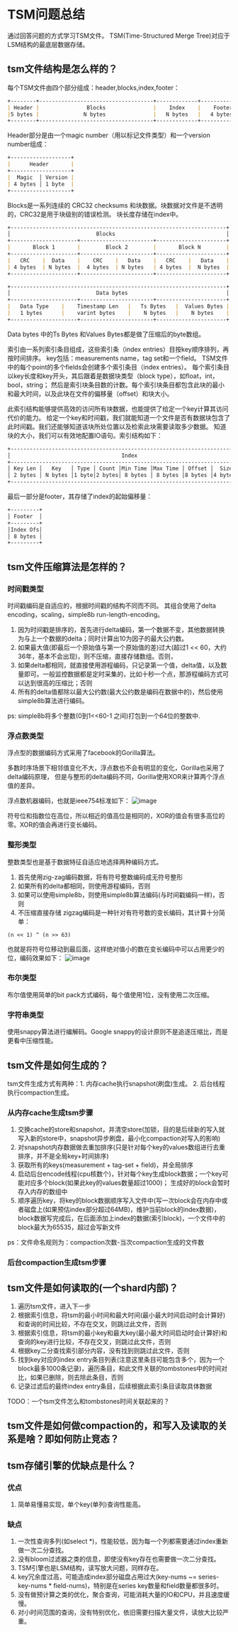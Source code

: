 # TSM问题总结

通过回答问题的方式学习TSM文件。
TSM(Time-Structured Merge Tree)对应于LSM结构的最底层数据存储。

## tsm文件结构是怎么样的？

每个TSM文件由四个部分组成：header,blocks,index,footer：
```markdown
+--------+------------------------------------+-------------+--------------+
| Header |               Blocks               |    Index    |    Footer    |
|5 bytes |              N bytes               |   N bytes   |   4 bytes    |
+--------+------------------------------------+-------------+--------------+
```

Header部分是由一个magic number（用以标记文件类型）和一个version number组成：
```markdown
+-------------------+
|      Header       |
+-------------------+
|  Magic  │ Version |
| 4 bytes │ 1 byte  |
+-------------------+
```

Blocks是一系列连续的 CRC32 checksums 和块数据。块数据对文件是不透明的，CRC32是用于块级别的错误检测。
块长度存储在index中。
```markdown
+--------------------------------------------------------------------+
│                           Blocks                                   │
+---------------------+-----------------------+----------------------+
|       Block 1       |        Block 2        |       Block N        |
+---------------------+-----------------------+----------------------+
|   CRC    |  Data    |    CRC    |   Data    |   CRC    |   Data    |
| 4 bytes  | N bytes  |  4 bytes  | N bytes   | 4 bytes  |  N bytes  |
+---------------------+-----------------------+----------------------+
```

```markdown
+--------------------------------------------------------------------+
│                           Data bytes                               │
+---------------------+-----------------------+----------------------+
|   Data Type    |    Timestamp Len   |   Ts Bytes   |  Values Bytes |   
|   1 bytes      |    varint bytes    |    N bytes   |    N bytes    |   
+---------------------+-----------------------+----------------------+
```
Data bytes 中的Ts Bytes 和Values Bytes都是做了压缩后的byte数组。


索引由一系列索引条目组成，这些索引条（index entries）目按key顺序排列，再按时间排序。
key包括：measurements name，tag set和一个field。
TSM文件中的每个point的多个fields会创建多个索引条目（index entries）。
每个索引条目以key长度和key开头，其后跟着是数据块类型（block type），如float，int，bool，string；
然后是索引块条目数的计数。每个索引块条目都包含此块的最小和最大时间，以及此块在文件的偏移量（offset）和块大小。

此索引结构能够提供高效的访问所有块数据，也能提供了给定一个key计算其访问代价的能力。
给定一个key和时间戳，我们就能知道一个文件是否有数据块包含了此时间戳。我们还能够知道该块所处位置以及检索此块需要读取多少数据。
知道块的大小，我们可以有效地配置IO语句。索引结构如下：
```markdown
+-----------------------------------------------------------------------------+
│                                   Index                                     │
+-----------------------------------------------------------------------------+
│ Key Len │   Key   │ Type │ Count │Min Time │Max Time │ Offset │  Size  │...│
│ 2 bytes │ N bytes │1 byte│2 bytes│ 8 bytes │ 8 bytes │8 bytes │4 bytes │   │
+-----------------------------------------------------------------------------+
```

最后一部分是footer，其存储了index的起始偏移量：
```markdown
+---------+
│ Footer  │
+---------+
│Index Ofs│
│ 8 bytes │
+---------+
```

## tsm文件压缩算法是怎样的？
### 时间戳类型
时间戳编码是自适应的，根据时间戳的结构不同而不同。 其组合使用了delta encoding，scaling，simple8b run-length-encoding。

1. 因为时间戳是排序的，首先进行delta编码，第一个数据不变，其他数据转换为与上一个数据的delta；同时计算出10为因子的最大公约数。
2. 如果最大值(即最后一个原始值与第一个原始值的差)过大(超过1 << 60，大约36年，基本不会出现)，则不压缩，直接存储数组。否则，
3. 如果delta都相同，就直接使用游程编码，只记录第一个值，delta值，以及数量即可。一般监控数据都是定时采集的，比如十秒一个点，那游程编码方式可以达到很高的压缩比；否则
4. 所有的delta值都除以最大公约数(最大公约数是编码在数据中的)，然后使用simple8b算法进行编码。

ps: simple8b将多个整数(0到1<<60-1 之间)打包到一个64位的整数中.

### 浮点数类型
浮点型的数据编码方式采用了facebook的Gorilla算法。

多数时序场景下相邻值变化不大，浮点数也不会有明显的变化，Gorilla也采用了delta编码原理，
但是与整形的delta编码不同，Gorilla使用XOR来计算两个浮点值的差异。

浮点数机器编码，也就是ieee754标准如下：
![image](float_encoding.png)

符号位和指数位在高位，所以相近的值高位是相同的，XOR的值会有很多高位的零。XOR的值会再进行变长编码。

### 整形类型
整数类型也是基于数据特征自适应地选择两种编码方式。

1. 首先使用zig-zag编码数据，将有符号整数编码成无符号整形
2. 如果所有的delta都相同，则使用游程编码，否则
3. 如果可以使用simple8b，则使用simple8b算法编码(与时间戳编码一样)，否则
4. 不压缩直接存储
zigzag编码是一种针对有符号数的变长编码，其计算十分简单：
```
(n << 1) ^ (n >> 63)
```
也就是将符号位移动到最后面，这样绝对值小的数在变长编码中可以占用更少的位，编码效果如下：
![image](zigzag_encoding.png)

### 布尔类型
布尔值使用简单的bit pack方式编码，每个值使用1位，没有使用二次压缩。

### 字符串类型
使用snappy算法进行编解码。Google snappy的设计原则不是追逐压缩比，而是更看中压缩性能。


## tsm文件是如何生成的？
tsm文件生成方式有两种：1. 内存cache执行snapshot(刷盘)生成。 2. 后台线程执行compaction生成。

### 从内存cache生成tsm步骤
1. 交换cache的store和snapshot，并清空store(加锁，目的是后续新的写入就写入新的store中，snapshot异步刷盘，最小化compaction对写入的影响)
2. 对snapshot内存数据做去重加排序(只是针对每个key的values数组进行去重排序，并不是全局key+时间排序)
3. 获取所有的keys(measurement + tag-set + field)，并全局排序
4. 启动后台encode线程(cpu核数个)，针对每个key生成block数据；一个key可能对应多个block(如果此key的values数量超过1000)；
   生成好的block会暂时存入内存的数组中
5. 顺序遍历key，将key的block数据顺序写入文件中(写一次block会在内存中或者磁盘上(如果预估index部分超过64MB)，维护当前block的index数据)，
   block数据写完成后，在后面添加上index的数据(索引block)，一个文件中的block最大为65535，超过会写新文件

ps：文件命名规则为：compaction次数-当次compaction生成的文件数

### 后台compaction生成tsm步骤



## tsm文件是如何读取的(一个shard内部)？
1. 遍历tsm文件，进入下一步
2. 根据索引信息，将tsm的最小时间和最大时间(最小最大时间启动时会计算好)和查询的时间比较，不存在交叉，则跳过此文件，否则
3. 根据索引信息，将tsm的最小key和最大key(最小最大时间启动时会计算好)和查询的key进行比较，不存在交叉，则跳过此文件，否则
4. 根据key二分查找索引部分内容，没有找到则跳过此文件，否则
5. 找到key对应的index entry条目列表(注意这里条目可能包含多个，因为一个block最多1000条记录)，遍历条目，和此文件关联的tombstones中的时间对比，如果已删除，则去除此条目，否则
6. 记录过滤后的最终index entry条目，后续根据此索引条目读取具体数据

TODO：一个tsm文件怎么和tombstones时间关联起来的？

## tsm文件是如何做compaction的，和写入及读取的关系是啥？即如何防止竞态？








## tsm存储引擎的优缺点是什么？
### 优点
1. 简单易懂易实现，单个key(单列)查询性能高。

### 缺点
1. 一次性查询多列(如select *)，性能较低，因为每一个列都需要通过index重新做一次二分查找。
2. 没有bloom过滤器之类的信息，即使没有key存在也需要做一次二分查找。
3. TSM引擎也是LSM结构，读写放大问题，同样存在。
4. key冗余度过高，可能造成index部分磁盘占用过大(key-nums ~= series-key-nums * field-nums)，特别是在series key数量和field数量都很多时。
5. 没有做预计算之类的优化，聚合查询，可能消耗大量的IO和CPU，并且速度缓慢。
6. 对小时间范围的查询，没有特别优化，依旧需要扫描大量文件，读放大比较严重。

